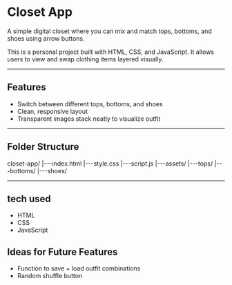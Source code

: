 # Closet App

A simple digital closet where you can mix and match tops, bottoms, and shoes using arrow buttons.

This is a personal project built with HTML, CSS, and JavaScript. It allows users to view and swap clothing items layered visually.

---

## Features

- Switch between different tops, bottoms, and shoes
- Clean, responsive layout
- Transparent images stack neatly to visualize outfit

---

## Folder Structure

closet-app/
|---index.html
|---style.css
|---script.js
|---assets/
|---tops/
|---bottoms/
|---shoes/

---

## tech used
* HTML
* CSS
* JavaScript

## Ideas for Future Features
* Function to save + load outfit combinations
* Random shuffle button